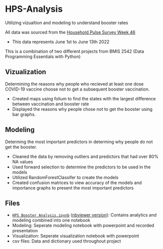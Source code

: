 # HPS-Analysis
Utilizing vizualtion and modeling to understand booster rates

All data was sourced from the [Household Pulse Survey Week 46](https://www.census.gov/programs-surveys/household-pulse-survey/datasets.html)
* This data represents June 1st to June 13th 2022

This is a combination of two different projects from BMIS 2542 (Data Programming Essentials with Python)

## Vizualization
Determining the reasons why people who recieved at least one dose COVID-19 vaccine choose not to get a subsequent booster vaccination.

* Created maps using folium to find the states with the largest difference between vaccination and booster rate
* Displayed the reasons why people chose not to get the booster using bar graphs.

## Modeling
Determing the most important predictors in determing why people do not get the booster.

* Cleaned the data by removing outliers and predictors that had over 80% NA values
* Used forward selection to determine the predictors to be used in the models
* Utilized RandomForestClassifer to create the models
* Created confusion matrices to view accuracy of the models and importance graphs to present the most important predictors

## Files
* [`HPS Booster Analysis.ipynb`](https://github.com/BilalMukhtar/HPS-Analysis/blob/main/HPS%20Booster%20Analysis.ipynb) ([nbviewer version](https://nbviewer.org/github/BilalMukhtar/HPS-Analysis/blob/main/HPS%20Booster%20Analysis.ipynb)): Contains analytics and modeling combined into one notebook
* Modeling: Seperate modeling notebook with powerpoint and recorded presentation
* Visualization: Seperate visualization notebook with powerpoint
* csv files: Data and dictionary used throughout project